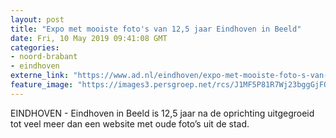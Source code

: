 ```yaml
---
layout: post
title: "Expo met mooiste foto's van 12,5 jaar Eindhoven in Beeld"
date: Fri, 10 May 2019 09:41:08 GMT
categories: 
- noord-brabant 
- eindhoven 
externe_link: "https://www.ad.nl/eindhoven/expo-met-mooiste-foto-s-van-12-5-jaar-eindhoven-in-beeld~a23c6832/"
feature_image: "https://images3.persgroep.net/rcs/J1MF5P81R7Wj23bggGjFOPl8Wu8/diocontent/147592906/_fitwidth/400/?appId=21791a8992982cd8da851550a453bd7f&quality=0.7"
---
```


EINDHOVEN - Eindhoven in Beeld is 12,5 jaar na de oprichting uitgegroeid tot veel meer dan een website met oude foto’s uit de stad.
